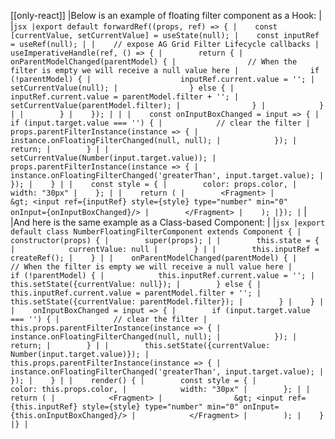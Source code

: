[[only-react]]
|Below is an example of floating filter component as a Hook:
|
|```jsx
|export default forwardRef((props, ref) => {
|    const [currentValue, setCurrentValue] = useState(null);
|    const inputRef = useRef(null);
|
|    // expose AG Grid Filter Lifecycle callbacks
|    useImperativeHandle(ref, () => {
|        return {
|            onParentModelChanged(parentModel) {
|                // When the filter is empty we will receive a null value here
|                if (!parentModel) {
|                    inputRef.current.value = '';
|                    setCurrentValue(null);
|                } else {
|                    inputRef.current.value = parentModel.filter + '';
|                    setCurrentValue(parentModel.filter);
|                }
|            }
|
|        }
|    });
|
|
|    const onInputBoxChanged = input => {
|        if (input.target.value === '') {
|            // clear the filter
|            props.parentFilterInstance(instance => {
|                instance.onFloatingFilterChanged(null, null);
|            });
|            return;
|        }
|
|        setCurrentValue(Number(input.target.value));
|        props.parentFilterInstance(instance => {
|            instance.onFloatingFilterChanged('greaterThan', input.target.value);
|        });
|    }
|
|    const style = {
|        color: props.color,
|        width: "30px"
|    };
|
|    return (
|        <Fragment>
|            &gt; <input ref={inputRef} style={style} type="number" min="0" onInput={onInputBoxChanged}/>
|        </Fragment>
|    );
|});
|```
|
|And here is the same example as a Class-based Component:
|
|```jsx
|export default class NumberFloatingFilterComponent extends Component {
|    constructor(props) {
|        super(props);
|
|        this.state = {
|            currentValue: null
|        }
|
|        this.inputRef = createRef();
|    }
|
|    onParentModelChanged(parentModel) {
|        // When the filter is empty we will receive a null value here
|        if (!parentModel) {
|            this.inputRef.current.value = '';
|            this.setState({currentValue: null});
|        } else {
|            this.inputRef.current.value = parentModel.filter + '';
|            this.setState({currentValue: parentModel.filter});
|        }
|    }
|
|    onInputBoxChanged = input => {
|        if (input.target.value === '') {
|            // clear the filter
|            this.props.parentFilterInstance(instance => {
|                instance.onFloatingFilterChanged(null, null);
|            });
|            return;
|        }
|
|        this.setState({currentValue: Number(input.target.value)});
|        this.props.parentFilterInstance(instance => {
|            instance.onFloatingFilterChanged('greaterThan', input.target.value);
|        });
|    }
|
|    render() {
|        const style = {
|            color: this.props.color,
|            width: "30px"
|        };
|
|        return (
|            <Fragment>
|                &gt; <input ref={this.inputRef} style={style} type="number" min="0" onInput={this.onInputBoxChanged}/>
|            </Fragment>
|        );
|    }
|}
|```
